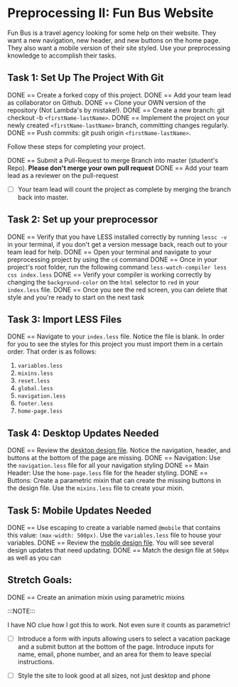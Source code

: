 # Preprocessing II: Fun Bus Website

Fun Bus is a travel agency looking for some help on their website.  They want a new navigation, new header, and new buttons on the home page. They also want a mobile version of their site styled.  Use your preprocessing knowledge to accomplish their tasks.

## Task 1: Set Up The Project With Git

DONE == Create a forked copy of this project.
DONE == Add your team lead as collaborator on Github.
DONE == Clone your OWN version of the repository (Not Lambda's by mistake!).
DONE == Create a new branch: git checkout -b `<firstName-lastName>`.
DONE == Implement the project on your newly created `<firstName-lastName>` branch, committing changes regularly.
DONE == Push commits: git push origin `<firstName-lastName>`.
 
Follow these steps for completing your project.

DONE == Submit a Pull-Request to merge <firstName-lastName> Branch into master (student's  Repo). **Please don't merge your own pull request**
DONE ==  Add your team lead as a reviewer on the pull-request
- [ ] Your team lead will count the project as complete by merging the branch back into master.

## Task 2: Set up your preprocessor
DONE == Verify that you have LESS installed correctly by running `lessc -v` in your terminal, if you don't get a version message back, reach out to your team lead for help.
DONE == Open your terminal and navigate to your preprocessing project by using the `cd` command
DONE == Once in your project's root folder, run the following command `less-watch-compiler less css index.less`
DONE == Verify your compiler is working correctly by changing the `background-color` on the `html` selector to `red` in your `index.less` file.
DONE == Once you see the red screen, you can delete that style and you're ready to start on the next task

## Task 3: Import LESS Files

DONE == Navigate to your `index.less` file. Notice the file is blank.  In order for you to see the styles for this project you must import them in a certain order.  That order is as follows:

1. `variables.less`
2. `mixins.less`
3. `reset.less`
4. `global.less`
5. `navigation.less`
6. `footer.less`
7. `home-page.less`


## Task 4: Desktop Updates Needed
DONE == Review the [desktop design file](design-files/fun-bus-desktop.png).  Notice the navigation, header, and buttons at the bottom of the page are missing.
DONE == Navigation: Use the `navigation.less` file for all your navigation styling
DONE == Main Header: Use the `home-page.less` file for the header styling.
DONE == Buttons: Create a parametric mixin that can create the missing buttons in the design file. Use the `mixins.less` file to create your mixin.


## Task 5: Mobile Updates Needed
DONE == Use escaping to create a variable named `@mobile` that contains this value: `(max-width: 500px)`.  Use the `variables.less` file to house your variables.
DONE == Review the [mobile design file](design-files/fun-bus-mobile.png). You will see several design updates that need updating. 
DONE == Match the design file at `500px` as well as you can 






## Stretch Goals: 
DONE ==  Create an animation mixin using parametric mixins

:::NOTE:::

I have NO clue how I got this to work. Not even sure it counts as parametric!


* [ ] Introduce a form with inputs allowing users to select a vacation package and a submit button at the bottom of the page. Introduce inputs for name, email, phone number, and an area for them to leave special instructions. 
* [ ] Style the site to look good at all sizes, not just desktop and phone



